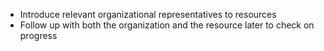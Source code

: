 
* Introduce relevant organizational representatives to resources
* Follow up with both the organization and the resource later to check on progress 

